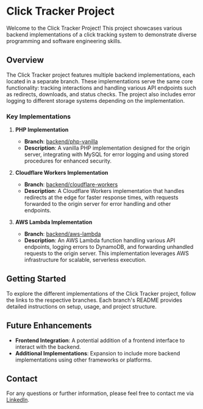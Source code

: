 # Click Tracker Project

Welcome to the Click Tracker Project! This project showcases various backend implementations of a click tracking system to demonstrate diverse programming and software engineering skills.

## Overview

The Click Tracker project features multiple backend implementations, each located in a separate branch. These implementations serve the same core functionality: tracking interactions and handling various API endpoints such as redirects, downloads, and status checks. The project also includes error logging to different storage systems depending on the implementation.

### Key Implementations

1. **PHP Implementation**

   - **Branch**: [backend/php-vanilla](https://github.com/simpsonp/Click-Tracker/tree/backend/php-vanilla)
   - **Description**: A vanilla PHP implementation designed for the origin server, integrating with MySQL for error logging and using stored procedures for enhanced security.

2. **Cloudflare Workers Implementation**

   - **Branch**: [backend/cloudflare-workers](https://github.com/simpsonp/Click-Tracker/tree/backend/cloudflare-workers)
   - **Description**: A Cloudflare Workers implementation that handles redirects at the edge for faster response times, with requests forwarded to the origin server for error handling and other endpoints.

3. **AWS Lambda Implementation**
   - **Branch**: [backend/aws-lambda](https://github.com/simpsonp/Click-Tracker/tree/backend/aws-lambda)
   - **Description**: An AWS Lambda function handling various API endpoints, logging errors to DynamoDB, and forwarding unhandled requests to the origin server. This implementation leverages AWS infrastructure for scalable, serverless execution.

## Getting Started

To explore the different implementations of the Click Tracker project, follow the links to the respective branches. Each branch's README provides detailed instructions on setup, usage, and project structure.

## Future Enhancements

- **Frontend Integration**: A potential addition of a frontend interface to interact with the backend.
- **Additional Implementations**: Expansion to include more backend implementations using other frameworks or platforms.

## Contact

For any questions or further information, please feel free to contact me via [LinkedIn](https://www.linkedin.com/in/simpsonpaul-xyz/).
